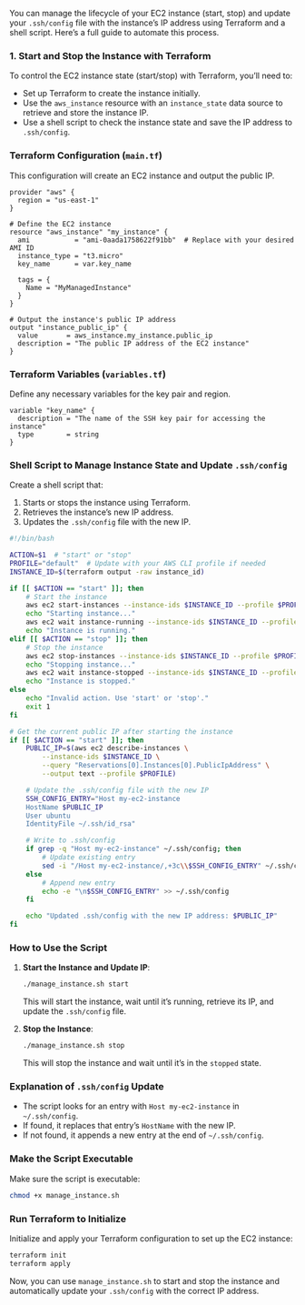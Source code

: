You can manage the lifecycle of your EC2 instance (start, stop) and update your `.ssh/config` file with the instance’s IP address using Terraform and a shell script. Here’s a full guide to automate this process.

### 1. Start and Stop the Instance with Terraform

To control the EC2 instance state (start/stop) with Terraform, you’ll need to:
- Set up Terraform to create the instance initially.
- Use the `aws_instance` resource with an `instance_state` data source to retrieve and store the instance IP.
- Use a shell script to check the instance state and save the IP address to `.ssh/config`.

### Terraform Configuration (`main.tf`)

This configuration will create an EC2 instance and output the public IP. 

```hcl
provider "aws" {
  region = "us-east-1"
}

# Define the EC2 instance
resource "aws_instance" "my_instance" {
  ami           = "ami-0aada1758622f91bb"  # Replace with your desired AMI ID
  instance_type = "t3.micro"
  key_name      = var.key_name

  tags = {
    Name = "MyManagedInstance"
  }
}

# Output the instance's public IP address
output "instance_public_ip" {
  value       = aws_instance.my_instance.public_ip
  description = "The public IP address of the EC2 instance"
}
```

### Terraform Variables (`variables.tf`)

Define any necessary variables for the key pair and region.

```hcl
variable "key_name" {
  description = "The name of the SSH key pair for accessing the instance"
  type        = string
}
```

### Shell Script to Manage Instance State and Update `.ssh/config`

Create a shell script that:
1. Starts or stops the instance using Terraform.
2. Retrieves the instance’s new IP address.
3. Updates the `.ssh/config` file with the new IP.

```bash
#!/bin/bash

ACTION=$1  # "start" or "stop"
PROFILE="default"  # Update with your AWS CLI profile if needed
INSTANCE_ID=$(terraform output -raw instance_id)

if [[ $ACTION == "start" ]]; then
    # Start the instance
    aws ec2 start-instances --instance-ids $INSTANCE_ID --profile $PROFILE
    echo "Starting instance..."
    aws ec2 wait instance-running --instance-ids $INSTANCE_ID --profile $PROFILE
    echo "Instance is running."
elif [[ $ACTION == "stop" ]]; then
    # Stop the instance
    aws ec2 stop-instances --instance-ids $INSTANCE_ID --profile $PROFILE
    echo "Stopping instance..."
    aws ec2 wait instance-stopped --instance-ids $INSTANCE_ID --profile $PROFILE
    echo "Instance is stopped."
else
    echo "Invalid action. Use 'start' or 'stop'."
    exit 1
fi

# Get the current public IP after starting the instance
if [[ $ACTION == "start" ]]; then
    PUBLIC_IP=$(aws ec2 describe-instances \
        --instance-ids $INSTANCE_ID \
        --query "Reservations[0].Instances[0].PublicIpAddress" \
        --output text --profile $PROFILE)

    # Update the .ssh/config file with the new IP
    SSH_CONFIG_ENTRY="Host my-ec2-instance
    HostName $PUBLIC_IP
    User ubuntu
    IdentityFile ~/.ssh/id_rsa"

    # Write to .ssh/config
    if grep -q "Host my-ec2-instance" ~/.ssh/config; then
        # Update existing entry
        sed -i "/Host my-ec2-instance/,+3c\\$SSH_CONFIG_ENTRY" ~/.ssh/config
    else
        # Append new entry
        echo -e "\n$SSH_CONFIG_ENTRY" >> ~/.ssh/config
    fi

    echo "Updated .ssh/config with the new IP address: $PUBLIC_IP"
fi
```

### How to Use the Script

1. **Start the Instance and Update IP**:
   ```bash
   ./manage_instance.sh start
   ```

   This will start the instance, wait until it’s running, retrieve its IP, and update the `.ssh/config` file.

2. **Stop the Instance**:
   ```bash
   ./manage_instance.sh stop
   ```

   This will stop the instance and wait until it’s in the `stopped` state.

### Explanation of `.ssh/config` Update

- The script looks for an entry with `Host my-ec2-instance` in `~/.ssh/config`. 
- If found, it replaces that entry’s `HostName` with the new IP.
- If not found, it appends a new entry at the end of `~/.ssh/config`.

### Make the Script Executable

Make sure the script is executable:

```bash
chmod +x manage_instance.sh
```

### Run Terraform to Initialize

Initialize and apply your Terraform configuration to set up the EC2 instance:

```bash
terraform init
terraform apply
```

Now, you can use `manage_instance.sh` to start and stop the instance and automatically update your `.ssh/config` with the correct IP address.